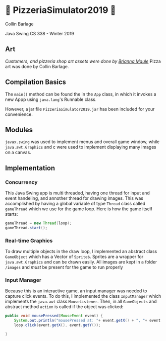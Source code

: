 # 🍕 PizzeriaSimulator2019 🍕

Collin Barlage

Java Swing
CS 338 - Winter 2019

## Art

*Customers, and pizzeria shop art assets were done by [Brianna Maule](https://www.instagram.com/briannamauleartist/)*
Pizza art was done by Collin Barlage.

## Compilation Basics

The `main()` method can be found the in the `App` class, in which it invokes a new Appp using `java.lang`'s Runnable class.

However, a jar file `PizzeriaSimulator2019.jar` has been included for your convenience.

## Modules

`javax.swing` was used to implement menus and overall game window, while `java.awt.Graphics` and c were used to implement displaying many images on a canvas.

## Implementation

### Concurrency

This Java Swing app is multi threaded, having one thread for input and event handeling, and annother thread for drawing images.
This was accomplished by having a global variable of type `Thread` class called `gameThread` which we use for the game loop. Here is how the game itself starts:
```java
gameThread = new Thread(loop);
gameThread.start();
``` 

### Real-time Graphics

To draw multiple objects in the draw loop, I implemented an abstract class `GameObject` which has a Vector of `Sprite`s. Sprites are a wrapper for `java.awt.Graphics` and can be drawn easily. All images are kept in a folder `/images` and *must* be present for the game to run properly 

### Input Manager

Because this is an interactive game, an input manager was needed to capture click events. To do this, I implemented the class `InputManager` which implements the `java.awt` class `MouseListener`. Then, in all `GameObjects` and abstract method `action` is called if the object was clicked:
```java
public void mousePressed(MouseEvent event) {
    System.out.println("mousePressed at: "+ event.getX() + ", "+ event.getY());
    loop.click(event.getX(), event.getY());

}
```
